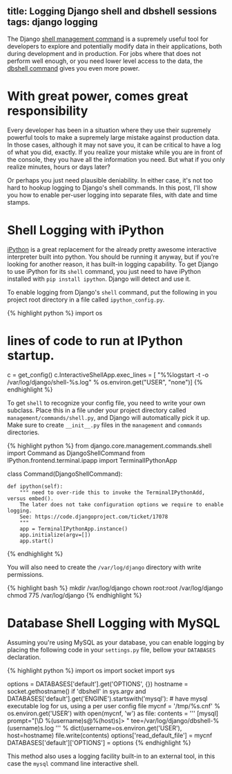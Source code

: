 

title: Logging Django shell and dbshell sessions
tags: django logging
---

The Django [shell management command](https://docs.djangoproject.com/en/dev/ref/django-admin/#shell) is a supremely useful tool for developers to explore and potentially modify data in their applications, both during development and in production. For jobs where that does not perform well enough, or you need lower level access to the data, the [dbshell command](https://docs.djangoproject.com/en/dev/ref/django-admin/#dbshell) gives you even more power.

# With great power, comes great responsibility

Every developer has been in a situation where they use their supremely powerful tools to make a supremely large mistake against production data. In those cases, although it may not save you, it can be critical to have a log of what you did, exactly. If you realize your mistake while you are in front of the console, they you have all the information you need. But what if you only realize minutes, hours or days later?

Or perhaps you just need plausible deniability. In either case, it's not too hard to hookup logging to Django's shell commands. In this post, I'll show you how to enable per-user logging into separate files, with date and time stamps.

# Shell Logging with iPython

[iPython](http://ipython.org/download.html) is a great replacement for the already pretty awesome interactive interpreter built into python. You should be running it anyway, but if you're looking for another reason, it has built-in logging capability. To get Django to use iPython for its `shell` command, you just need to have iPython installed with `pip install ipython`. Django will detect and use it.

To enable logging from Django's `shell` command, put the following in you project root directory in a file called `ipython_config.py`.

{% highlight python %}
import os

# lines of code to run at IPython startup.
c = get_config()
c.InteractiveShellApp.exec_lines = [
        "%%logstart -t -o /var/log/django/shell-%s.log" % os.environ.get("USER", "none")]
{% endhighlight %}

To get `shell` to recognize your config file, you need to write your own subclass. Place this in a file under your project directory called `management/commands/shell.py`, and Django will automatically pick it up. Make sure to create `__init__.py` files in the `management` and `commands` directories.

{% highlight python %}
from django.core.management.commands.shell import Command as DjangoShellCommand
from IPython.frontend.terminal.ipapp import TerminalIPythonApp

class Command(DjangoShellCommand):

    def ipython(self):
        """ need to over-ride this to invoke the TerminalIPythonAdd, versus embed().
        The later does not take configuration options we require to enable logging.
        See: https://code.djangoproject.com/ticket/17078
        """
        app = TerminalIPythonApp.instance()
        app.initialize(argv=[])
        app.start()
{% endhighlight %}

You will also need to create the `/var/log/django` directory with write permissions.

{% highlight bash %}
mkdir /var/log/django
chown root:root /var/log/django
chmod 775 /var/log/django
{% endhighlight %}

# Database Shell Logging with MySQL

Assuming you're using MySQL as your database, you can enable logging by placing the following code in your `settings.py` file, bellow your `DATABASES` declaration.

{% highlight python %}
import os
import socket
import sys

options = DATABASES['default'].get('OPTIONS', {})
hostname = socket.gethostname()
if 'dbshell' in sys.argv and DATABASES['default'].get('ENGINE').startswith('mysql'):
    # have mysql executable log for us, using a per user config file
    mycnf = '/tmp/%s.cnf' % os.environ.get('USER')
    with open(mycnf, 'w') as file:
        contents = '''
[mysql]
prompt="[\D %(username)s@%(host)s]> "
tee=/var/log/django/dbshell-%(username)s.log
''' % dict(username=os.environ.get('USER'), host=hostname)
        file.write(contents)
    options['read_default_file'] = mycnf
DATABASES['default']['OPTIONS'] = options
{% endhighlight %}

This method also uses a logging facility built-in to an external tool, in this case the `mysql` command line interactive shell.
